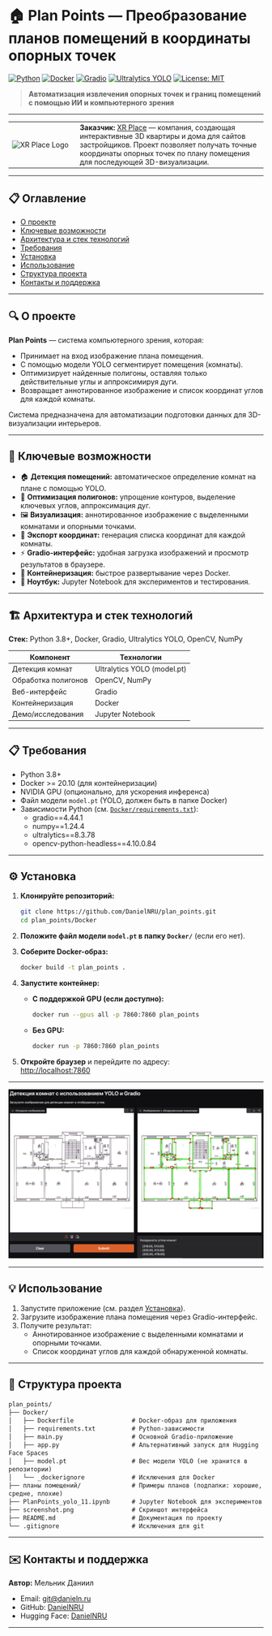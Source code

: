 # 🏠 Plan Points — Преобразование планов помещений в координаты опорных точек

[![Python](https://img.shields.io/badge/python-3.8%2B-blue)](https://www.python.org/) [![Docker](https://img.shields.io/badge/docker-20.10-blue)](https://www.docker.com/) [![Gradio](https://img.shields.io/badge/gradio-4.44.1-orange)](https://gradio.app/) [![Ultralytics YOLO](https://img.shields.io/badge/YOLO-ultralytics-yellow)](https://github.com/ultralytics/ultralytics) [![License: MIT](https://img.shields.io/badge/license-MIT-green)](LICENSE)

> **Автоматизация извлечения опорных точек и границ помещений с помощью ИИ и компьютерного зрения**

---

<table>
<tr>
<td width="120"><img src="https://xrplace.io/images/tild3265-3934-4332-b136-336334653833__logo_white_1.png" width="100" alt="XR Place Logo"></td>
<td>
<b>Заказчик:</b> <a href="https://xrplace.io">XR Place</a> — компания, создающая интерактивные 3D квартиры и дома для сайтов застройщиков. Проект позволяет получать точные координаты опорных точек по плану помещения для последующей 3D-визуализации.
</td>
</tr>
</table>

---

## 📋 Оглавление

* [О проекте](#-о-проекте)
* [Ключевые возможности](#-ключевые-возможности)
* [Архитектура и стек технологий](#-архитектура-и-стек-технологий)
* [Требования](#-требования)
* [Установка](#-установка)
* [Использование](#-использование)
* [Структура проекта](#-структура-проекта)
* [Контакты и поддержка](#-контакты-и-поддержка)

---

## 🔍 О проекте

**Plan Points** — система компьютерного зрения, которая:
- Принимает на вход изображение плана помещения.
- С помощью модели YOLO сегментирует помещения (комнаты).
- Оптимизирует найденные полигоны, оставляя только действительные углы и аппроксимируя дуги.
- Возвращает аннотированное изображение и список координат углов для каждой комнаты.

Система предназначена для автоматизации подготовки данных для 3D-визуализации интерьеров.

---

## 🚀 Ключевые возможности

* 🏠 **Детекция помещений:** автоматическое определение комнат на плане с помощью YOLO.
* 📐 **Оптимизация полигонов:** упрощение контуров, выделение ключевых углов, аппроксимация дуг.
* 🖼 **Визуализация:** аннотированное изображение с выделенными комнатами и опорными точками.
* 📄 **Экспорт координат:** генерация списка координат для каждой комнаты.
* ⚡ **Gradio-интерфейс:** удобная загрузка изображений и просмотр результатов в браузере.
* 🐳 **Контейнеризация:** быстрое развертывание через Docker.
* 🧪 **Ноутбук:** Jupyter Notebook для экспериментов и тестирования.

---

## 🏗 Архитектура и стек технологий

**Стек:** Python 3.8+, Docker, Gradio, Ultralytics YOLO, OpenCV, NumPy

| Компонент         | Технологии                                  |
|-------------------|---------------------------------------------|
| Детекция комнат   | Ultralytics YOLO (model.pt)                 |
| Обработка полигонов | OpenCV, NumPy                             |
| Веб-интерфейс     | Gradio                                      |
| Контейнеризация   | Docker                                      |
| Демо/исследования | Jupyter Notebook                            |

---

## 📋 Требования

* Python 3.8+
* Docker >= 20.10 (для контейнеризации)
* NVIDIA GPU (опционально, для ускорения инференса)
* Файл модели `model.pt` (YOLO, должен быть в папке Docker)
* Зависимости Python (см. [`Docker/requirements.txt`](Docker/requirements.txt)):
  - gradio==4.44.1
  - numpy==1.24.4
  - ultralytics==8.3.78
  - opencv-python-headless==4.10.0.84

---

## ⚙️ Установка

1. **Клонируйте репозиторий:**
   ```bash
   git clone https://github.com/DanielNRU/plan_points.git
   cd plan_points/Docker
   ```

2. **Положите файл модели `model.pt` в папку `Docker/`** (если его нет).

3. **Соберите Docker-образ:**
   ```bash
   docker build -t plan_points .
   ```

4. **Запустите контейнер:**
   - **С поддержкой GPU (если доступно):**
     ```bash
     docker run --gpus all -p 7860:7860 plan_points
     ```
   - **Без GPU:**
     ```bash
     docker run -p 7860:7860 plan_points
     ```

5. **Откройте браузер** и перейдите по адресу:  
   [http://localhost:7860](http://localhost:7860)

---

![Gradio интерфейс](screenshot.png)

---

## 💡 Использование

1. Запустите приложение (см. раздел [Установка](#-установка)).
2. Загрузите изображение плана помещения через Gradio-интерфейс.
3. Получите результат:
   - Аннотированное изображение с выделенными комнатами и опорными точками.
   - Список координат углов для каждой обнаруженной комнаты.

---

## 📁 Структура проекта

```
plan_points/
├── Docker/
│   ├── Dockerfile                # Docker-образ для приложения
│   ├── requirements.txt          # Python-зависимости
│   ├── main.py                   # Основной Gradio-приложение
│   ├── app.py                    # Альтернативный запуск для Hugging Face Spaces
│   ├── model.pt                  # Вес модели YOLO (не хранится в репозитории)
│   └── _dockerignore             # Исключения для Docker
├── планы помещений/              # Примеры планов (подпапки: хорошие, средне, плохие)
├── PlanPoints_yolo_11.ipynb      # Jupyter Notebook для экспериментов
├── screenshot.png                # Скриншот интерфейса
├── README.md                     # Документация по проекту
└── .gitignore                    # Исключения для git
```

---

## ✉️ Контакты и поддержка

**Автор:** Мельник Даниил  
* Email: [git@danieln.ru](mailto:git@danieln.ru)  
* GitHub: [DanielNRU](https://github.com/DanielNRU)  
* Hugging Face: [DanielNRU](https://huggingface.co/DanielNRU)

---